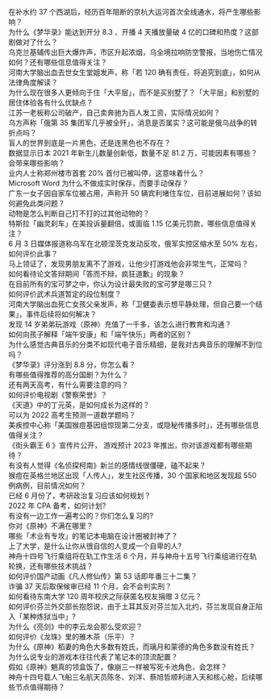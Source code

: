 在补水约 37 个西湖后，经历百年阻断的京杭大运河首次全线通水，将产生哪些影响？  
为什么《梦华录》能达到开分 8.3 、开播 4 天播放量破 4 亿的口碑和热度？这部剧做对了什么？  
乌克兰基辅传出巨大爆炸声，市区升起浓烟，乌全境拉响防空警报，当地伤亡情况如何？还有哪些信息值得关注？  
河南大学脑出血去世女生堂姐发声，称「若 120 确有责任，将追究到底」，如何从法律角度解读？  
为什么现在很多人更倾向于住「大平层」，而不是买别墅了？「大平层」和别墅的居住体验各有什么优缺点？  
江苏一老板称公司破产，自己卖奔驰为百人发工资，实际情况如何？  
乌方声称「俄第 35 集团军几乎被全歼」，消息是否属实？这可能是俄乌战争的转折点吗？  
盲人的世界到底是一片黑色，还是连黑色也不存在？  
数据显示日本 2021 年新生儿数量创新低，数量不足 81.2 万，可能因素有哪些？会带来哪些影响？  
业内人士称郑州楼市首套  20% 首付已被叫停，这意味着什么？  
Microsoft Word 为什么不做成实时保存，而要手动保存？  
广东一女子因自家车位被占用，声称开 50 辆宾利堵住车位，目前进展如何？该如何避免此类问题？  
动物是怎么判断自己打不打的过其他动物的？  
特斯拉「幽灵刹车」在美投诉量翻倍，或面临 1.15 亿美元罚款，哪些信息值得关注？  
6 月 3 日媒体报道称乌军在北顿涅茨克发动反攻，俄军实控区缩水至 50% 左右，如何评价此事？  
马上领证了，发现男朋友离不了游戏，让他少打游戏他会非常生气，正常吗？  
如何看待论文答辩期间「答而不辩，疯狂道歉」的现象？  
在目前所有的宝可梦之中，你认为设计最失败的宝可梦是哪三只？  
如何评价武术兵道暂定的段位制度？  
河南大学脑出血死亡女孩父亲发声，称「卫健委表示想平静处理，但自己要一个结果」，事件后续将如何解决？  
发现 14 岁弟弟玩游戏（原神）充值了一千多，该怎么进行教育和沟通？  
如何向孩子解释「端午安康」和「端午快乐」两者的区别？  
为什么感觉古典音乐的分类不如现代电子音乐精细，是我对古典音乐的理解不到位吗？  
《梦华录》评分涨到 8.8 分，你怎么看？  
有哪些值得推荐的高分国剧？为什么？  
还有两天高考，有什么需要注意的吗？  
如何评价电视剧《警察荣誉》？  
《天道》中的丁元英，是如何成长为这样的？  
可以为 2022 高考生预测一道数学题吗？  
美疾控中心称「美国猴痘基因组惊现第二分支，或隐秘传播多时」，还有哪些信息值得关注？  
《街头霸王 6 》宣传片公开， 游戏预计 2023 年推出，你对该游戏都有哪些期待？  
有没有人觉得《名侦探柯南》新兰的感情线很僵硬，磕不起来？  
猴痘在英格兰地区出现「人传人」，发生社区传播，30 个国家和地区发现超 550 例病例，目前情况如何？  
已经 6 月份了，考研政治复习应该如何规划？  
2022 年 CPA 备考，如何计划?  
有没有一边工作一遍考公的？你们怎么复习的?  
你对《原神》不满在哪里？  
哪些「术业有专攻」的笔记本电脑在设计圈被封神了？  
上了大学，是什么让你从很自信的人变成一个自卑的人?  
神舟十四号飞行乘组将在轨工作生活 6 个月，并与神舟十五号飞行乘组进行在轨轮换，还有哪些技术挑战？  
如何评价国产动画《凡人修仙传》第 53 话即年番三十二集？  
诈骗 37 天后取保候审已经 11 个月，会不会判实刑？  
如何看待东南大学 120 周年校庆之际获匿名校友捐赠 3 亿元？  
如何评价芬兰外交部长抱怨说，由于土耳其反对芬兰加入北约，芬兰发现自身正陷入「某种炼狱当中」?  
为什么《亮剑》中的李云龙会那么受欢迎？  
如何评价《龙珠》里的雅木茶（乐平）？  
为什么《原神》稻妻的角色大多数有姓氏，而璃月和蒙德的角色多数没有姓氏？  
为什么说专业的游戏本往往代表了笔记本的顶流配置？  
假如《原神》魈真的领盒饭了，像崩三一样被写死卡池角色，会怎样？  
神舟十四号载人飞船三名航天员陈冬、刘洋、蔡旭哲顺利进入天和核心舱，后续哪些节点值得期待？  
